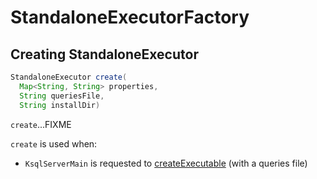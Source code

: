 # StandaloneExecutorFactory

## <span id="create"> Creating StandaloneExecutor

```java
StandaloneExecutor create(
  Map<String, String> properties,
  String queriesFile,
  String installDir)
```

`create`...FIXME

`create` is used when:

* `KsqlServerMain` is requested to [createExecutable](KsqlServerMain.md#createExecutable) (with a queries file)

